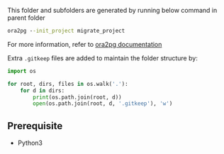 This folder and subfolders are generated by running below command in parent folder

```cmd
ora2pg --init_project migrate_project
```

For more information, refer to [ora2pg documentation](https://ora2pg.darold.net/documentation.html)


Extra `.gitkeep` files are added to maintain the folder structure by:
```python
import os

for root, dirs, files in os.walk('.'):
    for d in dirs:
        print(os.path.join(root, d))
        open(os.path.join(root, d, '.gitkeep'), 'w')
```

## Prerequisite
* Python3
